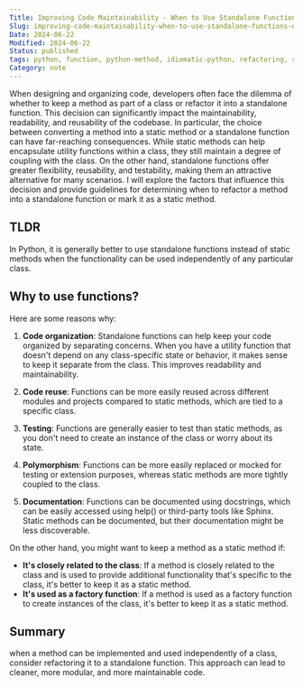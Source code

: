 ```yaml
---
Title: Improving Code Maintainability - When to Use Standalone Functions Over Static Methods in Python
Slug: improving-code-maintainability-when-to-use-standalone-functions-over-static
Date: 2024-06-22
Modified: 2024-06-22
Status: published
tags: python, function, python-method, idiomatic-python, refactoring, static-method, testability, python-class, flexilility, reusability, code-organization, code-reuse, testing, polymorphysm, docstrings
Category: note
---
```

When designing and organizing code, developers often face the dilemma of whether to keep a method as part of a class or refactor it into a standalone function. This decision can significantly impact the maintainability, readability, and reusability of the codebase. In particular, the choice between converting a method into a static method or a standalone function can have far-reaching consequences. While static methods can help encapsulate utility functions within a class, they still maintain a degree of coupling with the class. On the other hand, standalone functions offer greater flexibility, reusability, and testability, making them an attractive alternative for many scenarios. I will explore the factors that influence this decision and provide guidelines for determining when to refactor a method into a standalone function or mark it as a static method.

## TLDR

In Python, it is generally better to use standalone functions instead of static methods when the functionality can be used independently of any particular class.

## Why to use functions?

Here are some reasons why:

1. **Code organization**: Standalone functions can help keep your code organized by separating concerns. When you have a utility function that doesn't depend on any class-specific state or behavior, it makes sense to keep it separate from the class. This improves readability and maintainability.

2. **Code reuse**: Functions can be more easily reused across different modules and projects compared to static methods, which are tied to a specific class.

3. **Testing**: Functions are generally easier to test than static methods, as you don't need to create an instance of the class or worry about its state.

4. **Polymorphism**: Functions can be more easily replaced or mocked for testing or extension purposes, whereas static methods are more tightly coupled to the class.

5. **Documentation**: Functions can be documented using docstrings, which can be easily accessed using help() or third-party tools like Sphinx. Static methods can be documented, but their documentation might be less discoverable.

On the other hand, you might want to keep a method as a static method if:

- **It's closely related to the class**: If a method is closely related to the class and is used to provide additional functionality that's specific to the class, it's better to keep it as a static method.
- **It's used as a factory function**: If a method is used as a factory function to create instances of the class, it's better to keep it as a static method.

## Summary

when a method can be implemented and used independently of a class, consider refactoring it to a standalone function. This approach can lead to cleaner, more modular, and more maintainable code.
